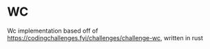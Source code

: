 # WC
Wc implementation based off of https://codingchallenges.fyi/challenges/challenge-wc, written in rust
